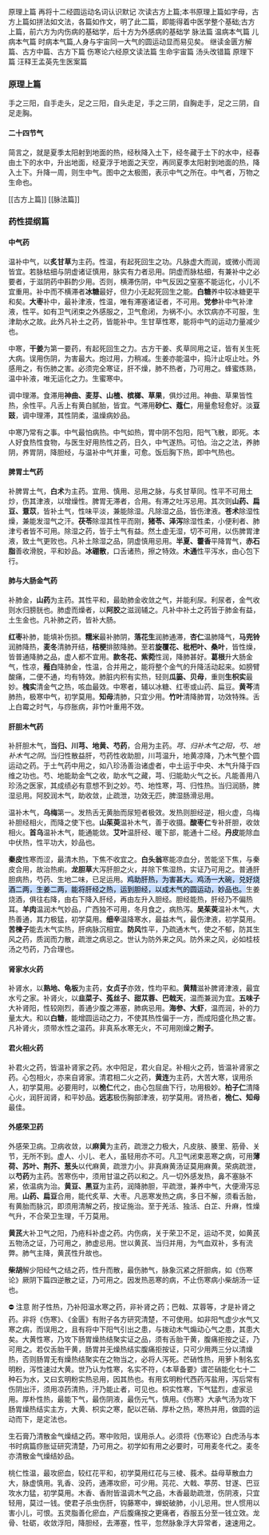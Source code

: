 原理上篇
再将十二经圆运动名词认识默记
次读古方上篇;本书原理上篇如字母，古方上篇如拼法如文法，各篇如作文，明了此二篇，即能得着中医学整个基础;古方上篇，前六方为内伤病的基础学，后十方为外感病的基础学
脉法篇
温病本气篇
儿病本气篇
时病本气篇,人身与宇宙同一大气的圆运动显而易见矣。
继读金匮方解篇、古方中篇、古方下篇
伤寒论六经原文读法篇
生命宇宙篇
汤头改错篇
原理下篇
汪释王孟英先生医案篇





### 原理上篇
手之三阳，自手走头，足之三阳，自头走足，手之三阴，自胸走手，足之三阴，自足走胸。


#### 二十四节气
简言之，就是夏季太阳射到地面的热，经秋降入土下，经冬藏于土下的水中，经春由土下的水中，升出地面，经夏浮于地面之天空，再同夏季太阳射到地面的热，降入土下。升降一周，则生中气。图中之太极图，表示中气之所在。中气者，万物之生命也。


[[古方上篇]]
[[脉法篇]]

### 药性提纲篇

#### 中气药

温补中气，以**炙甘草**为主药。性温，有起死回生之功。凡脉虚大而润，或微小而润皆宜。若脉枯细与阴虚诸证慎用，脉实有力者忌用。阴虚而脉枯细，有兼补中之必要者，于滋阴药中斟酌少用。否则，横滞伤阴，中气反因之窒塞不能运化，小儿不宜重用。补中而不横滞者**冰糖**最好，但力小无起死回生之能。**白糖**养中较冰糖更平和矣。**大枣**补中，最补津液，性温，唯有滞塞诸证者，不可用。**党参**补中气补津液，性平。如有卫气闭束之外感服之，卫气愈闭，为祸不小。水饮病亦不可服，生津助水之故。此外凡补土之药，皆能补中。生甘草性寒，能将中气的运动力量减少也。

中寒，**干姜**为第一要药，有起死回生之力。古方干姜、炙草同用之证，皆有关生死大病。误用伤阴，为害最大。炮过用，力稍减。生姜亦能温中，捣汁止呕止吐。外感用之，有伤肺之害。必须完全寒证，肝不燥，肺不热者，乃可用之。蜂蜜炼熟，温中补液，唯无运化之力。生蜜寒中。

调中理滞。食滞用**神曲、麦芽、山楂、槟榔、草果**，俱炒过用。神曲、草果皆性热，余性平。凡舌上有黄白腻胎，皆宜。气滞用**砂仁、蔻仁**，用量愈轻愈好。淡**豆豉**，调中理滞，其性阴柔，温燥病妙品。

中寒乃常有之事。中气最怕病热。中气如热，胃中阴不包阳，阳气飞散，即死。本人好食热性食物，与医生好用热性之药，日久，中气遂热。可怕。治之之法，养肺阴，养胃阴，降胆经，与温补中气并重，可愈。饭后胸下热，即中气热也。


#### 脾胃土气药

补脾胃土气，**白术**为主药。宜用、慎用、忌用之脉，与炙甘草同。性平不可用土炒，伤其津液，以增燥性。脾胃无滞者，合用。有滞之吐泻忌用。其次则**山药、扁豆、薏苡**，皆补土气，性味平淡，兼能除湿。凡除湿之品，皆伤津液。**苍术**除湿性燥，兼能发湿气之汗。**茯苓**除湿其性平而刚，**猪苓、泽泻**除湿性柔，小便利者、肺津亏者皆不可用。除湿之药，皆于土气有益。然土虚无湿，切不可用，以伤脾胃津液，致土气更败也。凡补土除湿之品，阴虚慎用忌用。**半夏、藿香**平降胃气，**赤石脂**善收滑脱，平和妙品。**冰硼散**，口舌诸热，擦之特效。**木通**性平泻水，由心包下行。



#### 肺与大肠金气药



补肺金，**山药**为主药。其性平和，最助肺金收敛之气，并能利尿。利尿者，金气收则水归膀胱也。肺虚而燥者，以**阿胶**之滋润辅之。凡补中补土之药皆于肺金有益，土生金也。凡补肺之药，皆补大肠。

**红枣**补肺，能填补伤损。**糯米**最补肺阴，**落花生**润肺通滞，**杏仁**温肺降气，**马兜铃**润肺降热，**麦冬**清肺开结，**桔梗**排脓降肺。至若**旋覆花、枇杷叶、桑叶**，皆性燥，皆普通降肺之品，虚人都不宜用。**款冬花、紫菀**性润，降肺甚好。**葛根**升大肠金气，性凉，**薤白**降肺金，性温，合并用之，能将整个金气的升降活动起来。如膀臂酸痛，二便不通，均有特效。肺脏内积有实热，轻则**瓜篓、贝母**，重则**生枳实**最妙。**槐实**清金气之热，咳血最效。中寒者，辅以冰糖、红枣或山药、扁豆。**黄芩**清肺热，极寒中气，初学莫用。**知母**清肺，只宜少用。**竹叶**清降肺胃，功效特殊。舌上白霉之时气，与痧胀病，非竹叶重用不效。


#### 肝胆木气药

补肝胆木气，**当归、川芎、地黄、芍药**，合用为主药。_芎、归补木气之阳，芍、地补木气之阴_。当归性散益肝，芍药性收助胆，川芎温升，地黄凉降，乃木气整个圆运动之药。于土气药中用之，如八珍汤善治诸虚者，中土运于中央、木气升降于四维之功也。芍、地能助金气之收，助水气之藏，芎、归能助火气之长。凡能善用八珍汤之医家，其成绩必有意想不到之妙。芍、地性寒，芎、归性热。当归润肠，脾湿忌用。阿胶润木气，助收敛，止疏泄，功效无匹，脾湿肠滑忌用。

温补木气，**乌梅**第一。发热舌无黄胎而尿短者极效。发热则胆经逆，相火虚，乌梅补胆经相火，而降之使下也。**山茱萸**温补木气，善于收摄。**酸枣仁**专补肝胆，收敛相火。**首乌**温补木气，能通能敛。**艾叶**温肝经、暖下部，能通十二经。**丹皮**能除血中伏热，性平功大，妙品也。

**秦皮**性寒而涩，最清木热，下焦不收宜之。**白头翁**寒能凉血分，苦能坚下焦，与秦皮合用，故治热痢。**龙胆草**大泻肝胆之火，并除下焦湿热，实证乃可用之。普通肝胆病热，芍药、生地二味，已足运用。<mark style="background: #ADCCFFA6;">鸡助肝热，为害甚大。鸡汤一大碗，兑好烧酒二两，生姜二两，能将肝经之热，运到胆经，以成木气的圆运动，妙品也。</mark>生姜烧酒，俱往右降，由右下降入肝经，再由左升入胆经。胆经能热，肝经乃不偏热耳。**羊肉**温润木气妙品，广西独不可用，冬月食之，病热泻。**吴茱萸**温补木气，大热善通，其力极猛，初学莫用。**细辛**温降寒水，最益木气，最伤津液，初学莫用。**苦楝子**能去木气实热，肝病脉沉相宜。**防风**性平，乃疏通木气，使之不郁，防其生风之药，质润而力散，疏泄之病忌之。世认为防外来之风。防外来之风，必如桂枝汤之芍药，乃合理也。


#### 肾家水火药


补肾水，以**熟地、龟板**为主药，**女贞子**亦效，性均平和。**黄精**滋补脾肾津液，最宜水亏之家。补肾火，以**韭菜子、菟丝子、甜苁蓉、巴戟天**，温而兼润为宜。**五味子**大补肾阳，性较刚烈，善通少腹之滞塞，肺病忌用。**海参、大虾**，温而润，补的力量太大。和以**白糖**，能增圆运动之力，不使其热性偏于一方，而成阳盛化热之害。凡补肾火，须带水性之温药。非真系水寒无火，不可用刚燥之**附子**。


#### 君火相火药


补君火之药，皆温补肾家之药。水中阳足，君火自足。补相火之药，皆温补肾家之药。心包相火，亦来自肾家。清君相二火之药，**黄连**为主药，大苦大寒，误用杀人，初学莫用。必要用时，以**桅仁**代之，由心包屈曲下行，功用极妙。**柏子仁**清降心火，润肝润肾，和平妙品。**远志**极伤胸部津液，初学莫用。肾热者，**桅仁、知母**最佳。


#### 外感荣卫药

外感荣卫病。卫病收敛，以**麻黄**为主药，疏泄之力极大，凡皮肤、腠里、筋骨、关节，无所不到。虚人、小儿、老人，虽轻用亦不可。凡卫气闭束恶寒之病，可用**薄荷、苏叶、荆芥、葱头**以代麻黄，疏泄力小。非真麻黄汤证莫用麻黄。荣病疏泄，以**芍药**为主药。苦寒伤中，须用甘温之药以和之。凡一切外感发热，鼻不塞脉不紧，依温病为治。**黄豆、黑豆**为主药，润降肺胆，平疏泄，兼养中气，大便滑泻忌用。**山药、扁豆**合用，能代炙草、大枣。凡恶寒发热之病，多日不解，须看舌胎，有黄胎而脉沉，即须用清解之药，按证施治。至于羌活、独活、白芷、升麻，性燥气升，不合荣卫生理，千万莫用。

**黄芪**大补卫气之阳，乃疮科补虚之药。内伤病，关于荣卫不足，运动不灵，如黄芪五物汤之证，乃可用之，肺虚忌用。世以黄芪、当归并用，为气血双补，多有流弊。肺气主降，黄芪性升故也。

**柴胡**解少阳经气之结之药，性升而散，最伤肺气，脉象沉紧之肝胆病，如《伤寒论》厥阴下篇四逆散之证，乃可用之。因发热恶寒的病，不止伤寒病小柴胡汤一证也。


⛔ 注意
附子性热，乃补阳温水寒之药，非补肾之药；巴戟、苁蓉等，才是补肾之药。非将《伤寒》、《金匮》有附子各方研究清楚，不可使用。如非阳气虚少水气又寒之病，而误用之，且有将中下阳气引出之患，与拨动木气煽动心气之患，其患大矣。大黄性寒，乃攻下肠胃燥热结聚实证之品，须有舌胎干黄，腹痛拒按之证，乃可用之。若仅舌胎干黄，肠胃并无燥热结实腹痛拒按证，只可少用两三分以清燥热，否则肠胃无有燥热结聚实在之物当之，必将人泻死。芒硝性热，用萝卜制名玄明粉，泻性速过大黄。世乃认为性寒，名实不符，《本草备要》谓芒硝能化七十二种石为水，又曰玄明粉实热忌用，因其热也。有用玄明粉代西药泻盐用，泻后常有伤阴出汗，须用凉药清热，汗乃能止者，可见也。枳实性寒，下气猛烈，虚家忌用。厚朴性热，最能下气，最伤阴液，最伤元气，慎用。《伤寒》大承气汤为攻下肠胃燥热结实主方，大黄、枳实之寒，配以芒硝、厚朴之热，寒热并用，做圆的运动而下，是定法也。

生石膏乃清散金气燥结之药。寒中败阳，误用杀人。必须将《伤寒论》白虎汤与本书时病篇痧胀证研究清楚，乃可用之。初学如有用之必要时，可用麦冬代之。麦冬亦清散金气燥结妙品。

桃仁性温，最攻瘀血，较红花平和，初学莫用红花与三棱、莪术。益母草散血力大，脉虚慎用。乳香、没药，通滞攻瘀，可少用。芫花、大戟、葶苈、甘遂、巴豆攻水力猛，初学莫用。木香、香附皆温调木气之品，木香最助疏泄，伤阴液，只宜轻用，莫过一钱。使君子杀虫伤肝，钩藤寒中，蝉蜕破肺，小儿忌用。世人惯用以害小儿，可恨。五灵脂善化瘀血，产后腹痛按之更痛者，吞服五分至一钱立效。龙骨、牡砺，收敛浮阳，降胆经，去滞塞，性平，忽然脉象浮大异常者，速速用之。















